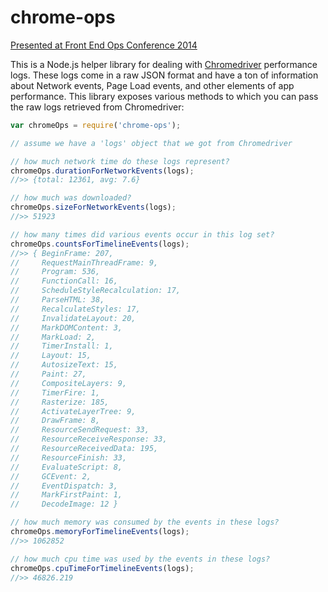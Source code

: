 chrome-ops
==========

[Presented at Front End Ops Conference 2014](https://www.youtube.com/watch?v=V1qWl2upDHk)

This is a Node.js helper library for dealing with [Chromedriver](https://code.google.com/p/selenium/wiki/ChromeDriver) performance logs. These logs come in a raw JSON format and have a ton of information about Network events, Page Load events, and other elements of app performance. This library exposes various methods to which you can pass the raw logs retrieved from Chromedriver:

```js
var chromeOps = require('chrome-ops');

// assume we have a 'logs' object that we got from Chromedriver

// how much network time do these logs represent?
chromeOps.durationForNetworkEvents(logs);
//>> {total: 12361, avg: 7.6}

// how much was downloaded?
chromeOps.sizeForNetworkEvents(logs);
//>> 51923

// how many times did various events occur in this log set?
chromeOps.countsForTimelineEvents(logs);
//>> { BeginFrame: 207,
//     RequestMainThreadFrame: 9,
//     Program: 536,
//     FunctionCall: 16,
//     ScheduleStyleRecalculation: 17,
//     ParseHTML: 38,
//     RecalculateStyles: 17,
//     InvalidateLayout: 20,
//     MarkDOMContent: 3,
//     MarkLoad: 2,
//     TimerInstall: 1,
//     Layout: 15,
//     AutosizeText: 15,
//     Paint: 27,
//     CompositeLayers: 9,
//     TimerFire: 1,
//     Rasterize: 185,
//     ActivateLayerTree: 9,
//     DrawFrame: 8,
//     ResourceSendRequest: 33,
//     ResourceReceiveResponse: 33,
//     ResourceReceivedData: 195,
//     ResourceFinish: 33,
//     EvaluateScript: 8,
//     GCEvent: 2,
//     EventDispatch: 3,
//     MarkFirstPaint: 1,
//     DecodeImage: 12 }

// how much memory was consumed by the events in these logs?
chromeOps.memoryForTimelineEvents(logs);
//>> 1062852

// how much cpu time was used by the events in these logs?
chromeOps.cpuTimeForTimelineEvents(logs);
//>> 46826.219
